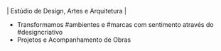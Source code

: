 | Estúdio de Design, Artes e Arquitetura | 
- Transformamos #ambientes e #marcas com sentimento através do #designcriativo
- Projetos e Acompanhamento de Obras
